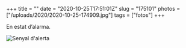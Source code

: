 +++
title = ""
date = "2020-10-25T17:51:01Z"
slug = "175101"
photos = ["/uploads/2020/2020-10-25-174909.jpg"]
tags = ["fotos"]
+++

En estat d’alarma.

<img alt="Senyal d'alerta" src="/uploads/2020/2020-10-25-174909.jpg">
